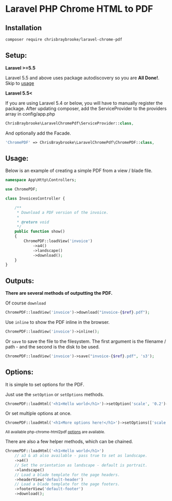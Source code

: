 # Laravel PHP Chrome HTML to PDF

## Installation
```sh
composer require chrisbraybrooke/laravel-chrome-pdf
```

## Setup:
**Laravel >=5.5**

Laravel 5.5 and above uses package autodiscovery so you are **All Done!**. Skip to [usage](#usage)

**Laravel 5.5<**

If you are using Laravel 5.4 or below, you will have to manually register the package. After updating composer, add the ServiceProvider to the providers array in config/app.php
```php
ChrisBraybrooke\LaravelChromePdf\ServiceProvider::class,
```
And optionally add the Facade.
```php
'ChromePDF' => ChrisBraybrooke\LaravelChromePdf\ChromePDF::class,
```

## Usage:

Below is an example of creating a simple PDF from a view / blade file.

```php
namespace App\Http\Controllers;

use ChromePDF;

class InvoicesController {

    /**
     * Download a PDF version of the invoice.
     *
     * @return void
     */
    public function show()
    {
        ChromePDF::loadView('invoice')
            ->a4()
            ->landscape()
            ->download();
    }
}
```

## Outputs:

**There are several methods of outputting the PDF.**

Of course `download`

```php
ChromePDF::loadView('invoice')->download("invoice-{$ref}.pdf");
```

Use `inline` to show the PDF inline in the browser.

```php
ChromePDF::loadView('invoice')->inline();
```

Or `save` to save the file to the filesystem. The first argument is the filename / path - and the second is the disk to be used.

```php
ChromePDF::loadView('invoice')->save("invoice-{$ref}.pdf", 's3');
```


## Options:

It is simple to set options for the PDF.

Just use the `setOption` or `setOptions` methods.

```php
ChromePDF::loadHtml('<h1>Hello world</h1>')->setOption('scale', '0.2')->download();
```

Or set multiple options at once.

```php
ChromePDF::loadHtml('<h1>More options here!</h1>')->setOptions(['scale', 0.2, 'landscape'])->download();
```
<small>All available php-chrome-html2pdf [options](https://github.com/spiritix/php-chrome-html2pdf#options) are available.</small>

There are also a few helper methods, which can be chained.

```php
ChromePDF::loadHtml('<h1>Hello world</h1>')
    // a3 & a5 also available - pass true to set as landscape.
    ->a4()
    // Set the orientation as landscape - default is portrait.
    ->landscape()
    // Load a blade template for the page headers.
    ->headerView('default-header')
    // Load a blade template for the page footers.
    ->footerView('default-footer')
    ->download();
```
